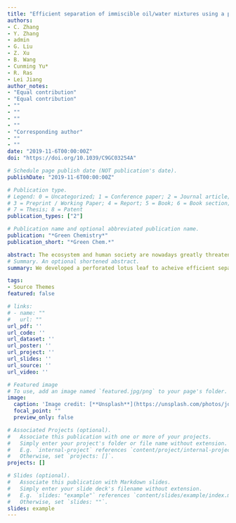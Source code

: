```yaml
---
title: "Efficient separation of immiscible oil/water mixtures using a perforated lotus leaf"
authors:
- C. Zhang
- Y. Zhang
- admin
- G. Liu
- Z. Xu
- B. Wang
- Cunming Yu*
- R. Ras
- Lei Jiang
author_notes:
- "Equal contribution"
- "Equal contribution"
- ""
- ""
- ""
- ""
- "Corresponding author"
- ""
- ""
date: "2019-11-6T00:00:00Z"
doi: "https://doi.org/10.1039/C9GC03254A"

# Schedule page publish date (NOT publication's date).
publishDate: "2019-11-6T00:00:00Z"

# Publication type.
# Legend: 0 = Uncategorized; 1 = Conference paper; 2 = Journal article;
# 3 = Preprint / Working Paper; 4 = Report; 5 = Book; 6 = Book section;
# 7 = Thesis; 8 = Patent
publication_types: ["2"]

# Publication name and optional abbreviated publication name.
publication: "*Green Chemistry*"
publication_short: "*Green Chem.*"

abstract: The ecosystem and human society are nowadays greatly threatened by oily wastewater or spilled oils. To address these severe issues, considerably advanced methods, such as those using polymer membranes and polymer-coated meshes with special wettability, have been developed to achieve efficient oil/water separation. However, a single superhydrophobic- or superhydrophilic-based membrane or mesh can only allow either oil or water to pass through, which restricts their applications. Besides, these artificial materials and their fabricating processes may also involve hazardous substances and enormous energy consumption. Therefore, powerful and green oil/water separation approaches are still urgently needed. Herein, we report that the natural lotus leaf with Janus wettability can be a potential candidate for efficient oil/water separation after simple punching by a needle. The proposed approach has the advantages of easily obtained and low-cost natural origin materials and a simple fabrication process and shows potential applicability for building a greener world.
# Summary. An optional shortened abstract.
summary: We developed a perforated lotus leaf to acheive efficient separation of immiscible oil/water mixtures.

tags:
- Source Themes
featured: false

# links:
# - name: ""
#   url: ""
url_pdf: ''
url_code: ''
url_dataset: ''
url_poster: ''
url_project: ''
url_slides: ''
url_source: ''
url_video: ''

# Featured image
# To use, add an image named `featured.jpg/png` to your page's folder. 
image:
  caption: 'Image credit: [**Unsplash**](https://unsplash.com/photos/jdD8gXaTZsc)'
  focal_point: ""
  preview_only: false

# Associated Projects (optional).
#   Associate this publication with one or more of your projects.
#   Simply enter your project's folder or file name without extension.
#   E.g. `internal-project` references `content/project/internal-project/index.md`.
#   Otherwise, set `projects: []`.
projects: []

# Slides (optional).
#   Associate this publication with Markdown slides.
#   Simply enter your slide deck's filename without extension.
#   E.g. `slides: "example"` references `content/slides/example/index.md`.
#   Otherwise, set `slides: ""`.
slides: example
---
```


